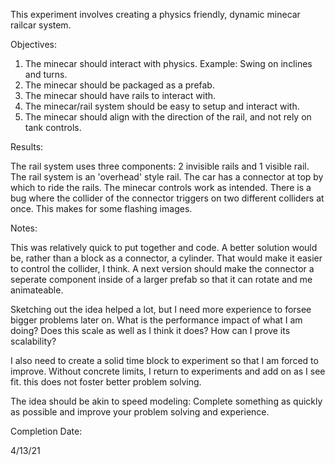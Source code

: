 This experiment involves creating a physics friendly, dynamic minecar railcar system.

Objectives:

1) The minecar should interact with physics. Example: Swing on inclines and turns.
2) The minecar should be packaged as a prefab.
3) The minecar should have rails to interact with.
4) The minecar/rail system should be easy to setup and interact with.
5) The minecar should align with the direction of the rail, and not rely on tank controls.


Results:

The rail system uses three components: 2 invisible rails and 1 visible rail.
The rail system is an 'overhead' style rail. The car has a connector at top by which to ride the rails.
The minecar controls work as intended.
There is a bug where the collider of the connector triggers on two different colliders at once. This makes for some flashing images.


Notes:

This was relatively quick to put together and code. A better solution would be, rather than a block as a connector, a cylinder. That would make it easier to control the collider, I think.
A next version should make the connector a seperate component inside of a larger prefab so that it can rotate and me animateable.

Sketching out the idea helped a lot, but I need more experience to forsee bigger problems later on.
What is the performance impact of what I am doing? Does this scale as well as I think it does? How can I prove its scalability?

I also need to create a solid time block to experiment so that I am forced to improve. Without concrete limits, I return to experiments and add on as I see fit.
this does not foster better problem solving.

The idea should be akin to speed modeling: Complete something as quickly as possible and improve your problem solving and experience.

Completion Date:

4/13/21